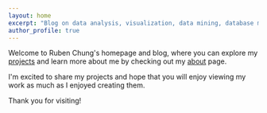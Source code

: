 ```yaml
---
layout: home
excerpt: "Blog on data analysis, visualization, data mining, database management, SQL, and Python."
author_profile: true
---
```


Welcome to Ruben Chung's homepage and blog, where you can explore my <a href="/posts" style="text-decoration: underline">projects</a> and learn more about me by checking out my <a href="/about" style="text-decoration: underline">about</a> page. 

I'm excited to share my projects and hope that you will enjoy viewing my work as much as I enjoyed creating them. 

Thank you for visiting!
